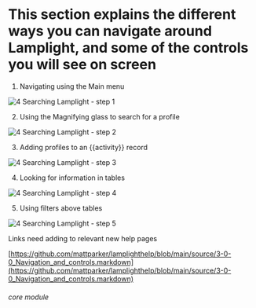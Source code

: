 # This section explains the different ways you can navigate around Lamplight, and some of the controls you will see on screen

1. Navigating using the Main menu

![4 Searching Lamplight - step 1](4_Searching_Lamplight_im_1.png)

2. Using the Magnifying glass to search for a profile

![4 Searching Lamplight - step 2](4_Searching_Lamplight_im_2.png)

3. Adding profiles to an {{activity}} record

![4 Searching Lamplight - step 3](4_Searching_Lamplight_im_3.png)

4. Looking for information in tables

![4 Searching Lamplight - step 4](4_Searching_Lamplight_im_4.png)

5. Using filters above tables

![4 Searching Lamplight - step 5](4_Searching_Lamplight_im_5.png)

Links need adding to relevant new help pages

[https://github.com/mattparker/lamplighthelp/blob/main/source/3-0-0_Navigation_and_controls.markdown](https://github.com/mattparker/lamplighthelp/blob/main/source/3-0-0_Navigation_and_controls.markdown)


###### core module